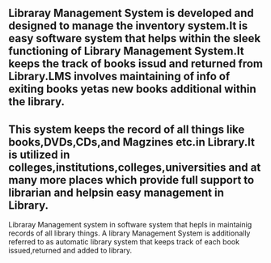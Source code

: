 Libraray Management System is developed and designed to manage the inventory system.It is easy software system that helps within the sleek functioning of Library Management System.It keeps the track of books issud and returned from Library.LMS involves maintaining of info of exiting books yetas new books additional within  the library.
-------------------------------------------------------------------------------------------------------------------------------------------------------------------------
This system keeps the record of all things like books,DVDs,CDs,and Magzines etc.in Library.It is utilized in colleges,institutions,colleges,universities and at many more places which provide full support to librarian and helpsin easy management in Library.
-------------------------------------------------------------------------------------------------------------------------------------------------------------------------
Libraray Management system in software system that hepls in maintainig records of all library things. A library Management System is additionally referred to as automatic library system that keeps track of each book issued,returned and added to library.

